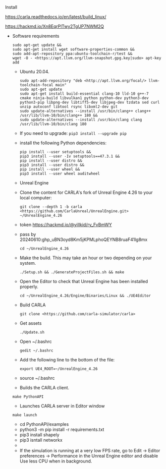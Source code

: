 
Install

https://carla.readthedocs.io/en/latest/build_linux/

https://hackmd.io/Xn8EqrPlTwy2TgUP7NWM2Q

- Software requirements
    
    ```
    sudo apt-get update &&
    sudo apt-get install wget software-properties-common &&
    sudo add-apt-repository ppa:ubuntu-toolchain-r/test &&
    wget -O - <https://apt.llvm.org/llvm-snapshot.gpg.key|sudo> apt-key add
    
    ```
    
    - Ubuntu 20.04.
        
        ```
        sudo apt-add-repository "deb <http://apt.llvm.org/focal/> llvm-toolchain-focal main"
        sudo apt-get update
        sudo apt-get install build-essential clang-10 lld-10 g++-7 cmake ninja-build libvulkan1 python python-dev python3-dev python3-pip libpng-dev libtiff5-dev libjpeg-dev tzdata sed curl unzip autoconf libtool rsync libxml2-dev git
        sudo update-alternatives --install /usr/bin/clang++ clang++ /usr/lib/llvm-10/bin/clang++ 180 &&
        sudo update-alternatives --install /usr/bin/clang clang /usr/lib/llvm-10/bin/clang 180
        
        ```
        
    - If you need to upgrade:
    `pip3 install --upgrade pip`
    - install the following Python dependencies:
        
        ```
        pip install --user setuptools &&
        pip3 install --user -Iv setuptools==47.3.1 &&
        pip install --user distro &&
        pip3 install --user distro &&
        pip install --user wheel &&
        pip3 install --user wheel auditwheel
        
        ```
        
    - Unreal Engine
    - Clone the content for CARLA's fork of Unreal Engine 4.26 to your local computer:
        
        ```
        git clone --depth 1 -b carla <https://github.com/CarlaUnreal/UnrealEngine.git> ~/UnrealEngine_4.26
        
        ```
        
    - token https://hackmd.io/@yillkid/ry_FvBmWY
    - pass by 20240610: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
        
        `cd ~/UnrealEngine_4.26`
        
    - Make the build. This may take an hour or two depending on your system.
        
        ```
        ./Setup.sh && ./GenerateProjectFiles.sh && make
        
        ```
        
    - Open the Editor to check that Unreal Engine has been installed properly.
        
        ```
        cd ~/UnrealEngine_4.26/Engine/Binaries/Linux && ./UE4Editor
        
        ```
        
    - Build CARLA
        
        ```
        git clone <https://github.com/carla-simulator/carla>
        
        ```
        
    - Get assets
        
        ```
        ./Update.sh
        
        ```
        
    - Open ~/.bashrc
        
        ```
        gedit ~/.bashrc
        
        ```
        
    - Add the following line to the bottom of the file:
        
        ```
        export UE4_ROOT=~/UnrealEngine_4.26
        
        ```
        
    - source ~/.bashrc
    - Builds the CARLA client.
    
    ```
    make PythonAPI
    
    ```
    
    - Launches CARLA server in Editor window
    
    ```
    make launch
    
    ```
    
    - cd PythonAPI/examples
    - python3 -m pip install -r requirements.txt
    - pip3 install shapely
    - pip3 isntall networkx
    - 
    - If the simulation is running at a very low FPS rate, go to Edit -> Editor preferences -> Performance in the Unreal Engine editor and disable Use less CPU when in background.
